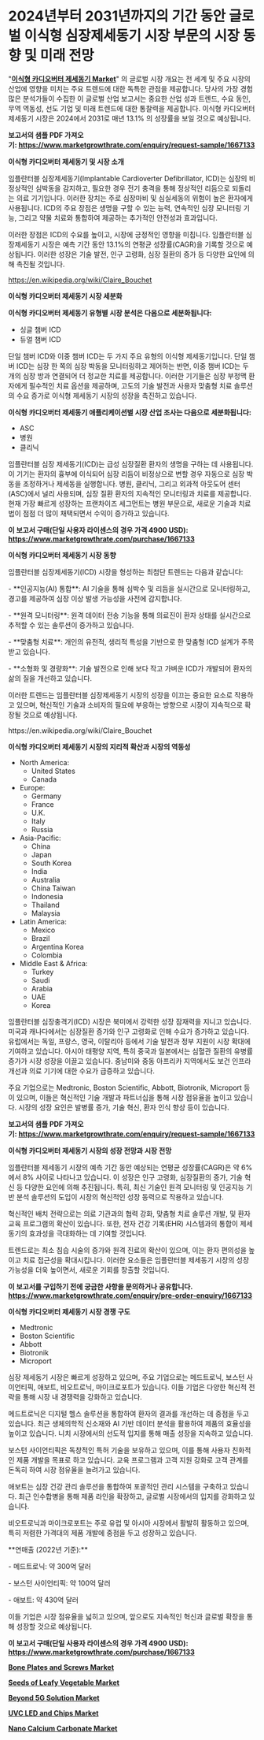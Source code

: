 <p><h1>2024년부터 2031년까지의 기간 동안 글로벌 이식형 심장제세동기 시장 부문의 시장 동향 및 미래 전망</h1></p><p>"<strong><a href="https://www.marketgrowthrate.com/implantable-cardioverter-defibrillator-r1667133">이식형 카디오버터 제세동기 Market</a></strong>" 의 글로벌 시장 개요는 전 세계 및 주요 시장의 산업에 영향을 미치는 주요 트렌드에 대한 독특한 관점을 제공합니다. 당사의 가장 경험 많은 분석가들이 수집한 이 글로벌 산업 보고서는 중요한 산업 성과 트렌드, 수요 동인, 무역 역동성, 선도 기업 및 미래 트렌드에 대한 통찰력을 제공합니다. 이식형 카디오버터 제세동기 시장은 2024에서 2031로 매년 13.1% 의 성장률을 보일 것으로 예상됩니다.</p>
<p><strong>보고서의 샘플 PDF 가져오기:&nbsp;<a href="https://www.marketgrowthrate.com/enquiry/request-sample/1667133">https://www.marketgrowthrate.com/enquiry/request-sample/1667133</a></strong></p>
<p><strong>이식형 카디오버터 제세동기 및 시장 소개</strong></p>
<p><p>임플란터블 심장제세동기(Implantable Cardioverter Defibrillator, ICD)는 심장의 비정상적인 심박동을 감지하고, 필요한 경우 전기 충격을 통해 정상적인 리듬으로 되돌리는 의료 기기입니다. 이러한 장치는 주로 심장마비 및 심실세동의 위험이 높은 환자에게 사용됩니다. ICD의 주요 장점은 생명을 구할 수 있는 능력, 연속적인 심장 모니터링 기능, 그리고 약물 치료와 통합하여 제공하는 추가적인 안전성과 효과입니다. </p><p>이러한 장점은 ICD의 수요를 높이고, 시장에 긍정적인 영향을 미칩니다. 임플란터블 심장제세동기 시장은 예측 기간 동안 13.1%의 연평균 성장률(CAGR)을 기록할 것으로 예상됩니다. 이러한 성장은 기술 발전, 인구 고령화, 심장 질환의 증가 등 다양한 요인에 의해 촉진될 것입니다.</p></p>
<p><a href="https://en.wikipedia.org/wiki/Claire_Bouchet">https://en.wikipedia.org/wiki/Claire_Bouchet</a></p>
<p><strong>이식형 카디오버터 제세동기 시장 세분화</strong></p>
<p><strong>이식형 카디오버터 제세동기 유형별 시장 분석은 다음으로 세분화됩니다:</strong></p>
<p><ul><li>싱글 챔버 ICD</li><li>듀얼 챔버 ICD</li></ul></p>
<p><p>단일 챔버 ICD와 이중 챔버 ICD는 두 가지 주요 유형의 이식형 제세동기입니다. 단일 챔버 ICD는 심장 한 쪽의 심장 박동을 모니터링하고 제어하는 반면, 이중 챔버 ICD는 두 개의 심장 방과 연결되어 더 정교한 치료를 제공합니다. 이러한 기기들은 심장 부정맥 환자에게 필수적인 치료 옵션을 제공하며, 고도의 기술 발전과 사용자 맞춤형 치료 솔루션의 수요 증가로 이식형 제세동기 시장의 성장을 촉진하고 있습니다.</p></p>
<p><strong>이식형 카디오버터 제세동기 애플리케이션별 시장 산업 조사는 다음으로 세분화됩니다:</strong></p>
<p><ul><li>ASC</li><li>병원</li><li>클리닉</li></ul></p>
<p><p>임플란터블 심장 제세동기(ICD)는 급성 심장질환 환자의 생명을 구하는 데 사용됩니다. 이 기기는 환자의 흉부에 이식되어 심장 리듬이 비정상으로 변할 경우 자동으로 심장 박동을 조정하거나 제세동을 실행합니다. 병원, 클리닉, 그리고 외과적 아웃도어 센터(ASC)에서 널리 사용되며, 심장 질환 환자의 지속적인 모니터링과 치료를 제공합니다. 현재 가장 빠르게 성장하는 프랜차이즈 세그먼트는 병원 부문으로, 새로운 기술과 치료법이 점점 더 많이 채택되면서 수익이 증가하고 있습니다. </p></p>
<p><strong>이 보고서 구매(단일 사용자 라이센스의 경우 가격 4900 USD): <a href="https://www.marketgrowthrate.com/purchase/1667133">https://www.marketgrowthrate.com/purchase/1667133</a></strong></p>
<p><strong>이식형 카디오버터 제세동기 시장 동향</strong></p>
<p><p>임플란터블 심장제세동기(ICD) 시장을 형성하는 최첨단 트렌드는 다음과 같습니다:</p><p>- **인공지능(AI) 통합**: AI 기술을 통해 심박수 및 리듬을 실시간으로 모니터링하고, 경고를 제공하여 심장 이상 발생 가능성을 사전에 감지합니다.</p><p>  </p><p>- **원격 모니터링**: 원격 데이터 전송 기능을 통해 의료진이 환자 상태를 실시간으로 추적할 수 있는 솔루션이 증가하고 있습니다.</p><p>  </p><p>- **맞춤형 치료**: 개인의 유전적, 생리적 특성을 기반으로 한 맞춤형 ICD 설계가 주목받고 있습니다.</p><p>  </p><p>- **소형화 및 경량화**: 기술 발전으로 인해 보다 작고 가벼운 ICD가 개발되어 환자의 삶의 질을 개선하고 있습니다.</p><p>이러한 트렌드는 임플란터블 심장제세동기 시장의 성장을 이끄는 중요한 요소로 작용하고 있으며, 혁신적인 기술과 소비자의 필요에 부응하는 방향으로 시장이 지속적으로 확장될 것으로 예상됩니다.</p></p>
<p>https://en.wikipedia.org/wiki/Claire_Bouchet</p>
<p><strong>이식형 카디오버터 제세동기 시장의 지리적 확산과 시장의 역동성</strong></p>
<p><ul>
    <li>
        North America:
        <ul>
            <li>United States</li>
            <li>Canada</li>
        </ul>
    </li>
    <li>
        Europe:
        <ul>
            <li>Germany</li>
            <li>France</li>
            <li>U.K.</li>
            <li>Italy</li>
            <li>Russia</li>
        </ul>
    </li>
    <li>
        Asia-Pacific:
        <ul>
            <li>China</li>
            <li>Japan</li>
            <li>South Korea</li>
            <li>India</li>
            <li>Australia</li>
            <li>China Taiwan</li>
            <li>Indonesia</li>
            <li>Thailand</li>
            <li>Malaysia</li>
        </ul>
    </li>
    <li>
        Latin America:
        <ul>
            <li>Mexico</li>
            <li>Brazil</li>
            <li>Argentina Korea</li>
            <li>Colombia</li>
        </ul>
    </li>
    <li>
        Middle East & Africa:
        <ul>
            <li>Turkey</li>
            <li>Saudi</li>
            <li>Arabia</li>
            <li>UAE</li>
            <li>Korea</li>
        </ul>
    </li>
    </ul></p>
<p><p>임플란터블 심장충격기(ICD) 시장은 북미에서 강력한 성장 잠재력을 지니고 있습니다. 미국과 캐나다에서는 심장질환 증가와 인구 고령화로 인해 수요가 증가하고 있습니다. 유럽에서는 독일, 프랑스, 영국, 이탈리아 등에서 기술 발전과 정부 지원이 시장 확대에 기여하고 있습니다. 아시아 태평양 지역, 특히 중국과 일본에서는 심혈관 질환의 유병률 증가가 시장 성장을 이끌고 있습니다. 중남미와 중동 아프리카 지역에서도 보건 인프라 개선과 의료 기기에 대한 수요가 급증하고 있습니다.</p><p>주요 기업으로는 Medtronic, Boston Scientific, Abbott, Biotronik, Microport 등이 있으며, 이들은 혁신적인 기술 개발과 파트너십을 통해 시장 점유율을 높이고 있습니다. 시장의 성장 요인은 발병률 증가, 기술 혁신, 환자 인식 향상 등이 있습니다.</p></p>
<p><strong>보고서의 샘플 PDF 가져오기:&nbsp;<a href="https://www.marketgrowthrate.com/enquiry/request-sample/1667133">https://www.marketgrowthrate.com/enquiry/request-sample/1667133</a></strong></p>
<p><strong>이식형 카디오버터 제세동기 시장의 성장 전망과 시장 전망</strong></p>
<p><p>임플란터블 제세동기 시장의 예측 기간 동안 예상되는 연평균 성장률(CAGR)은 약 6%에서 8% 사이로 나타나고 있습니다. 이 성장은 인구 고령화, 심장질환의 증가, 기술 혁신 등 다양한 요인에 의해 추진됩니다. 특히, 최신 기술인 원격 모니터링 및 인공지능 기반 분석 솔루션의 도입이 시장의 혁신적인 성장 동력으로 작용하고 있습니다.</p><p>혁신적인 배치 전략으로는 의료 기관과의 협력 강화, 맞춤형 치료 솔루션 개발, 및 환자 교육 프로그램의 확산이 있습니다. 또한, 전자 건강 기록(EHR) 시스템과의 통합이 제세동기의 효과성을 극대화하는 데 기여할 것입니다. </p><p>트렌드로는 최소 침습 시술의 증가와 원격 진료의 확산이 있으며, 이는 환자 편의성을 높이고 치료 접근성을 확대시킵니다. 이러한 요소들은 임플란터블 제세동기 시장의 성장 가능성을 더욱 높이면서, 새로운 기회를 창출할 것입니다.</p></p>
<p><strong>이 보고서를 구입하기 전에 궁금한 사항을 문의하거나 공유합니다. <a href="https://www.marketgrowthrate.com/enquiry/pre-order-enquiry/1667133">https://www.marketgrowthrate.com/enquiry/pre-order-enquiry/1667133</a></strong></p>
<p><strong>이식형 카디오버터 제세동기 시장 경쟁 구도</strong></p>
<p><ul><li>Medtronic</li><li>Boston Scientific</li><li>Abbott</li><li>Biotronik</li><li>Microport</li></ul></p>
<p><p>심장 제세동기 시장은 빠르게 성장하고 있으며, 주요 기업으로는 메드트로닉, 보스턴 사이언티픽, 애보트, 비오트로닉, 마이크로포트가 있습니다. 이들 기업은 다양한 혁신적 전략을 통해 시장 내 경쟁력을 강화하고 있습니다.</p><p>메드트로닉은 디지털 헬스 솔루션을 통합하여 환자의 결과를 개선하는 데 중점을 두고 있습니다. 최근 생체의학적 신소재와 AI 기반 데이터 분석을 활용하여 제품의 효율성을 높이고 있습니다. 니치 시장에서의 선도적 입지를 통해 매출 성장을 지속하고 있습니다.</p><p>보스턴 사이언티픽은 독창적인 특허 기술을 보유하고 있으며, 이를 통해 사용자 친화적인 제품 개발을 목표로 하고 있습니다. 교육 프로그램과 고객 지원 강화로 고객 관계를 돈독히 하여 시장 점유율을 늘려가고 있습니다.</p><p>애보트는 심장 건강 관리 솔루션을 통합하여 포괄적인 관리 시스템을 구축하고 있습니다. 최근 인수합병을 통해 제품 라인을 확장하고, 글로벌 시장에서의 입지를 강화하고 있습니다.</p><p>비오트로닉과 마이크로포트는 주로 유럽 및 아시아 시장에서 활발히 활동하고 있으며, 특히 저렴한 가격대의 제품 개발에 중점을 두고 성장하고 있습니다.</p><p>**연매출 (2022년 기준):**</p><p>- 메드트로닉: 약 300억 달러</p><p>- 보스턴 사이언티픽: 약 100억 달러</p><p>- 애보트: 약 430억 달러</p><p>이들 기업은 시장 점유율을 넓히고 있으며, 앞으로도 지속적인 혁신과 글로벌 확장을 통해 성장할 것으로 예상됩니다.</p></p>
<p><strong>이 보고서 구매(단일 사용자 라이센스의 경우 가격 4900 USD): <a href="https://www.marketgrowthrate.com/purchase/1667133">https://www.marketgrowthrate.com/purchase/1667133</a></strong></p>
<p><strong><p><a href="https://www.linkedin.com/pulse/global-market-pulse-trends-growth-analysis-bone-plates-screws-jihdc">Bone Plates and Screws Market</a></p><p><a href="https://medium.com/@nargishossain123/global-seeds-of-leafy-vegetable-market-analysis-trends-forecasts-and-growth-opportunities-2024-a1b98d94f61d?postPublishedType=repub">Seeds of Leafy Vegetable Market</a></p><p><a href="https://issuu.com/reportprime-2/docs/beyond-5g-solution-market-size-2030_a41d96a721b53d">Beyond 5G Solution Market</a></p><p><a href="https://github.com/nathandecarvalho/Market-Research-Report-List-5/blob/main/uvc-led-and-chips-market.md">UVC LED and Chips Market</a></p><p><a href="https://github.com/DixieGrimes/Market-Research-Report-List-1/blob/main/nano-calcium-carbonate-market.md">Nano Calcium Carbonate Market</a></p></strong></p>
<p></p>